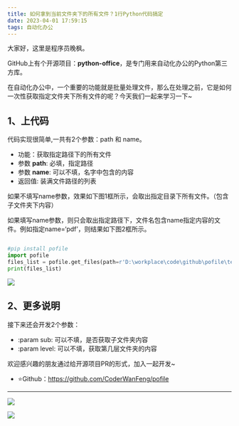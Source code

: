```yaml
---
title: 如何拿到当前文件夹下的所有文件？1行Python代码搞定
date: 2023-04-01 17:59:15
tags: 自动化办公
---
```





大家好，这里是程序员晚枫。

GitHub上有个开源项目：**python-office**，是专门用来自动化办公的Python第三方库。

在自动化办公中，一个重要的功能就是批量处理文件，那么在处理之前，它是如何一次性获取指定文件夹下所有文件的呢？今天我们一起来学习一下~

## 1、上代码

代码实现很简单,一共有2个参数：path 和 name。

- 功能：获取指定路径下的所有文件
- 参数 **path**: 必填，指定路径
- 参数 **name**: 可以不填，名字中包含的内容
- 返回值: 装满文件路径的列表

如果不填写name参数，效果如下图1框所示，会取出指定目录下所有文件。（包含子文件夹下内容）

如果填写name参数，则只会取出指定路径下，文件名包含name指定内容的文件。例如指定name=‘pdf’，则结果如下图2框所示。

```python

#pip install pofile
import pofile
files_list = pofile.get_files(path=r'D:\workplace\code\github\pofile\tests',name='pdf')
print(files_list)

```

![](https://article-1300615378.cos.ap-nanjing.myqcloud.com/pofile/get_files/20230401173251.png)

## 2、更多说明

接下来还会开发2个参数：

- :param sub: 可以不填，是否获取子文件夹内容
- :param level: 可以不填，获取第几层文件夹的内容

欢迎感兴趣的朋友通过给开源项目PR的形式，加入一起开发~

- ⭐Github：https://github.com/CoderWanFeng/pofile




---

![](https://python-office-1300615378.cos.ap-chongqing.myqcloud.com/ads/fuli/all-1.jpg)

![](https://website-python-1300615378.cos.ap-nanjing.myqcloud.com/%E5%BC%95%E5%AF%BC%E8%B6%85%E9%93%BE%E6%8E%A5%2Fauto-work.jpg)